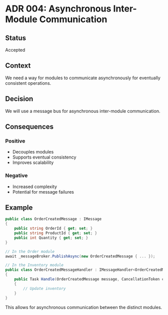 # ADR 004: Asynchronous Inter-Module Communication

## Status

Accepted

## Context

We need a way for modules to communicate asynchronously for eventually consistent operations.

## Decision

We will use a message bus for asynchronous inter-module communication.

## Consequences

### Positive
- Decouples modules
- Supports eventual consistency
- Improves scalability

### Negative
- Increased complexity
- Potential for message failures

## Example

```csharp
public class OrderCreatedMessage : IMessage
{
    public string OrderId { get; set; }
    public string ProductId { get; set; }
    public int Quantity { get; set; }
}

// In the Order module
await _messageBroker.PublishAsync(new OrderCreatedMessage { ... });

// In the Inventory module
public class OrderCreatedMessageHandler : IMessageHandler<OrderCreatedMessage>
{
    public Task Handle(OrderCreatedMessage message, CancellationToken cancellationToken)
    {
        // Update inventory
    }
}
```

This allows for asynchronous communication between the distinct modules.